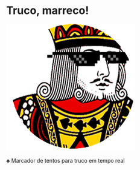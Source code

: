 # Truco, marreco!
![TrucoMarreco](img/logo_circle.png)

:clubs: Marcador de tentos para truco em tempo real
